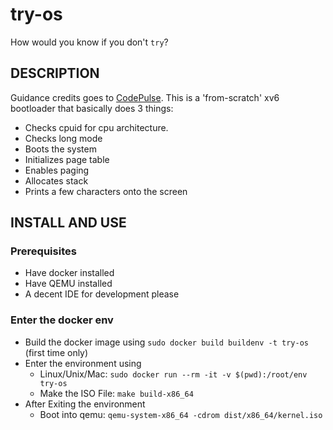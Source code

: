 # try-os

How would you know if you don't `try`?

## DESCRIPTION

Guidance credits goes to [CodePulse](https://www.youtube.com/c/CodePulse). This is a 'from-scratch' xv6 bootloader that basically does 3 things:
- Checks cpuid for cpu architecture.
- Checks long mode
- Boots the system
- Initializes page table
- Enables paging
- Allocates stack
- Prints a few characters onto the screen

## INSTALL AND USE

### Prerequisites

- Have docker installed
- Have QEMU installed
- A decent IDE for development please

### Enter the docker env

- Build the docker image using `sudo docker build buildenv -t try-os` (first time only)
- Enter the environment using
    - Linux/Unix/Mac: `sudo docker run --rm -it -v $(pwd):/root/env try-os`
    - Make the ISO File: `make build-x86_64`
- After Exiting the environment
    - Boot into qemu: `qemu-system-x86_64 -cdrom dist/x86_64/kernel.iso`
